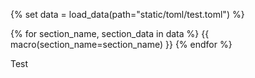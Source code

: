 {% set data = load_data(path="static/toml/test.toml") %}

{% for section_name, section_data in data %}
{{ macro(section_name=section_name) }}
{% endfor %}

Test
